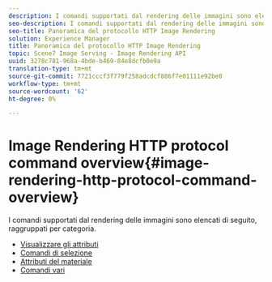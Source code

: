 ```yaml
---
description: I comandi supportati dal rendering delle immagini sono elencati di seguito, raggruppati per categoria.
seo-description: I comandi supportati dal rendering delle immagini sono elencati di seguito, raggruppati per categoria.
seo-title: Panoramica del protocollo HTTP Image Rendering
solution: Experience Manager
title: Panoramica del protocollo HTTP Image Rendering
topic: Scene7 Image Serving - Image Rendering API
uuid: 3278c781-968a-4bde-b469-84e8dcfb0e9a
translation-type: tm+mt
source-git-commit: 7721cccf3f779f258adcdcf886f7e01111e92be0
workflow-type: tm+mt
source-wordcount: '62'
ht-degree: 0%

---
```



# Image Rendering HTTP protocol command overview{#image-rendering-http-protocol-command-overview}

I comandi supportati dal rendering delle immagini sono elencati di seguito, raggruppati per categoria.

* [Visualizzare gli attributi](r-ir-view-attributes.md)
* [Comandi di selezione](r-ir-selection-commands.md)
* [Attributi del materiale](r-ir-material-attributes.md)
* [Comandi vari](r-ir-miscellaneous-commands.md)
